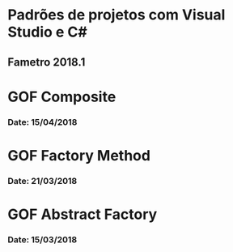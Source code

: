# Padrões de projetos com Visual Studio e C#
## Fametro 2018.1

# GOF Composite
### Date: 15/04/2018

# GOF Factory Method
### Date: 21/03/2018

# GOF Abstract Factory
### Date: 15/03/2018
